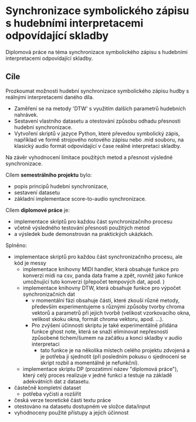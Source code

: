 # Synchronizace symbolického zápisu s hudebními interpretacemi odpovídající skladby

Diplomová práce na téma synchronizace symbolického zápisu s hudebními interpretacemi odpovídající skladby.

## Cíle
Prozkoumat možnosti hudební synchronizace symbolického zápisu hudby s reálnými interpretacemi daného díla.

- Zaměření se na metody 'DTW' s využitím dalších parametrů hudebních nahrávek. 
- Sestavení vlastního datasetu a otestování způsobu odhadu přesnosti hudební synchronizace.
- Vytvoření skriptů v jazyce Python, které převedou symbolický zápis, například ve formě strojového notového zápisu nebo .mid souboru, na klasický audio formát odpovídající v čase reálné interpretaci skladby.

Na závěr vyhodnocení limitace použitých metod a přesnost výsledné synchronizace. 

Cílem **semestrálního projektu** bylo:
- popis principů hudební synchronizace,
-  sestavení datasetu
-  základní implementace score-to-audio synchronizace.
 
Cílem **diplomové práce** je:
- implementace skriptů pro každou část synchronizačního procesu
- včetně výsledného testování přesnosti použitých metod
- a výsledek bude demonstrován na praktických ukázkách.

Splněno:
- implementace skriptů pro každou část synchronizačního procesu, ale kód je messy
  - implementace knihovny MIDI handler, která obsahuje funkce pro konverzi midi na csv, panda data frame a zpět, rovněž jako funkce umožnující tuto konverzi (přepočet tempových dat, apod. )
  - implementace knihovny DTW, která obsahuje funkce pro výpočet synchronizačních dat
    - v momentální fázi obsahuje části, které zkouší různé metody, především experimentujeme s různými způsoby tvorby chroma vektorů a parametrů při jejich tvorbě (velikost vzorkovacího okna, velikost skoku okna, formát chroma vektoru, apod. ...).
    - Pro zvýšení účinnosti skriptu je také experimentálně přidána funkce ghost note, která se snaží eliminovat nepřesnosti způsobené tichem/šumem na začátku a konci skladby v audio interpretaci
       - tato funkce je na několika místech celého projektu zdvojená a je potřeba ji sjednotit (při posledním pokusu o sjednocení se skript rozbil a momentálně je nefunkční).
  - implementace skriptu DP (prozatimní název "diplomová práce"), který celý proces realizuje v jedné funkci a testuje na základě adekvátních dat z datasetu.
- částečně kompletní dataset
  - potřeba vyčisti a rozšířit
- česká verze teoretické části textu práce
- otestováno na datasetu dostupném ve složce data/input
- vyhodnoceny použité přístupy a jejich účinnost


